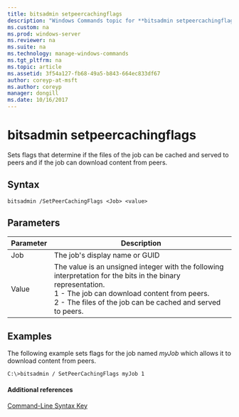 ```yaml
---
title: bitsadmin setpeercachingflags
description: "Windows Commands topic for **bitsadmin setpeercachingflags** - Sets flags that determine if the files of the job can be cached and served to peers and if the job can download content from peers."
ms.custom: na
ms.prod: windows-server
ms.reviewer: na
ms.suite: na
ms.technology: manage-windows-commands
ms.tgt_pltfrm: na
ms.topic: article
ms.assetid: 3f54a127-fb68-49a5-b843-664ec833df67
author: coreyp-at-msft
ms.author: coreyp
manager: dongill
ms.date: 10/16/2017
---
```


# bitsadmin setpeercachingflags



Sets flags that determine if the files of the job can be cached and served to peers and if the job can download content from peers.

## Syntax

```
bitsadmin /SetPeerCachingFlags <Job> <value> 
```

## Parameters

|Parameter|Description|
|---------|-----------|
|Job|The job's display name or GUID|
|Value|The value is an unsigned integer with the following interpretation for the bits in the binary representation.</br>1 - The job can download content from peers.</br>2 - The files of the job can be cached and served to peers.|

## <a name="BKMK_examples"></a>Examples

The following example sets flags for the job named *myJob* which allows it to download content from peers.
```
C:\>bitsadmin / SetPeerCachingFlags myJob 1 
```

#### Additional references

[Command-Line Syntax Key](command-line-syntax-key.md)
